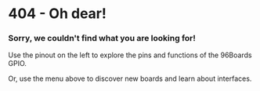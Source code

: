 # 404 - Oh dear!

### Sorry, we couldn't find what you are looking for!

Use the pinout on the left to explore the pins and functions of the 96Boards GPIO.

Or, use the menu above to discover new boards and learn about interfaces.
